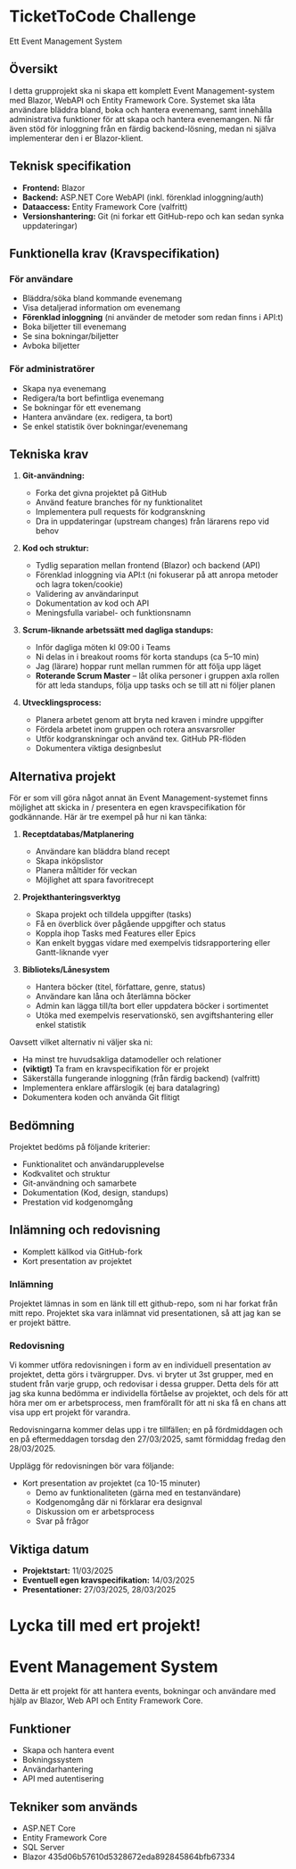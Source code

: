 
# TicketToCode Challenge
Ett Event Management System

## Översikt  
I detta grupprojekt ska ni skapa ett komplett Event Management-system med Blazor, WebAPI och Entity Framework Core. Systemet ska låta användare bläddra bland, boka och hantera evenemang, samt innehålla administrativa funktioner för att skapa och hantera evenemangen. Ni får även stöd för inloggning från en färdig backend-lösning, medan ni själva implementerar den i er Blazor-klient.

## Teknisk specifikation  
- **Frontend:** Blazor  
- **Backend:** ASP.NET Core WebAPI (inkl. förenklad inloggning/auth)  
- **Dataaccess:** Entity Framework Core (valfritt)  
- **Versionshantering:** Git (ni forkar ett GitHub-repo och kan sedan synka uppdateringar)

## Funktionella krav (Kravspecifikation)

### För användare  
- Bläddra/söka bland kommande evenemang  
- Visa detaljerad information om evenemang  
- **Förenklad inloggning** (ni använder de metoder som redan finns i API:t)  
- Boka biljetter till evenemang  
- Se sina bokningar/biljetter  
- Avboka biljetter  

### För administratörer  
- Skapa nya evenemang  
- Redigera/ta bort befintliga evenemang  
- Se bokningar för ett evenemang  
- Hantera användare (ex. redigera, ta bort)  
- Se enkel statistik över bokningar/evenemang  

## Tekniska krav  
1. **Git-användning:**  
   - Forka det givna projektet på GitHub  
   - Använd feature branches för ny funktionalitet  
   - Implementera pull requests för kodgranskning  
   - Dra in uppdateringar (upstream changes) från lärarens repo vid behov  

2. **Kod och struktur:**  
   - Tydlig separation mellan frontend (Blazor) och backend (API)  
   - Förenklad inloggning via API:t (ni fokuserar på att anropa metoder och lagra token/cookie)  
   - Validering av användarinput  
   - Dokumentation av kod och API  
   - Meningsfulla variabel- och funktionsnamn  

3. **Scrum-liknande arbetssätt med dagliga standups:**  
   - Inför dagliga möten kl 09:00 i Teams  
   - Ni delas in i breakout rooms för korta standups (ca 5–10 min)  
   - Jag (lärare) hoppar runt mellan rummen för att följa upp läget  
   - **Roterande Scrum Master** – låt olika personer i gruppen axla rollen för att leda standups, följa upp tasks och se till att ni följer planen  

4. **Utvecklingsprocess:**  
   - Planera arbetet genom att bryta ned kraven i mindre uppgifter  
   - Fördela arbetet inom gruppen och rotera ansvarsroller  
   - Utför kodgranskningar och använd tex. GitHub PR-flöden  
   - Dokumentera viktiga designbeslut  

## Alternativa projekt  
För er som vill göra något annat än Event Management-systemet finns möjlighet att skicka in / presentera en egen kravspecifikation för godkännande. Här är tre exempel på hur ni kan tänka:

1. **Receptdatabas/Matplanering**  
   - Användare kan bläddra bland recept  
   - Skapa inköpslistor  
   - Planera måltider för veckan  
   - Möjlighet att spara favoritrecept

2. **Projekthanteringsverktyg**  
   - Skapa projekt och tilldela uppgifter (tasks)  
   - Få en överblick över pågående uppgifter och status  
   - Koppla ihop Tasks med Features eller Epics
   - Kan enkelt byggas vidare med exempelvis tidsrapportering eller Gantt-liknande vyer  

3. **Biblioteks/Lånesystem**  
   - Hantera böcker (titel, författare, genre, status)  
   - Användare kan låna och återlämna böcker  
   - Admin kan lägga till/ta bort eller uppdatera böcker i sortimentet  
   - Utöka med exempelvis reservationskö, sen avgiftshantering eller enkel statistik  

Oavsett vilket alternativ ni väljer ska ni:  
- Ha minst tre huvudsakliga datamodeller och relationer  
- **(viktigt)** Ta fram en kravspecifikation för er projekt
- Säkerställa fungerande inloggning (från färdig backend) (valfritt)  
- Implementera enklare affärslogik (ej bara datalagring)  
- Dokumentera koden och använda Git flitigt  

## Bedömning  
Projektet bedöms på följande kriterier:  
- Funktionalitet och användarupplevelse  
- Kodkvalitet och struktur  
- Git-användning och samarbete  
- Dokumentation (Kod, design, standups)  
- Prestation vid kodgenomgång  

## Inlämning och redovisning  
- Komplett källkod via GitHub-fork  
- Kort presentation av projektet

### Inlämning
Projektet lämnas in som en länk till ett github-repo, som ni har forkat från mitt repo. Projektet ska vara inlämnat vid presentationen, så att jag kan se er projekt bättre.

### Redovisning
Vi kommer utföra redovisningen i form av en individuell presentation av projektet, detta görs i tvärgrupper. Dvs. vi bryter ut 3st grupper, med en student från varje grupp, och redovisar i dessa grupper. Detta dels för att jag ska kunna bedömma er individella förtåelse av projektet, och dels för att höra mer om er arbetsprocess, men framförallt för att ni ska få en chans att visa upp ert projekt för varandra.

Redovisningarna kommer delas upp i tre tillfällen; en på fördmiddagen och en på eftermeddagen torsdag den 27/03/2025, samt förmiddag fredag den 28/03/2025. 

Upplägg för redovisningen bör vara följande:
- Kort presentation av projektet (ca 10-15 minuter)  
    - Demo av funktionaliteten (gärna med en testanvändare)  
    - Kodgenomgång där ni förklarar era designval
    - Diskussion om er arbetsprocess
    - Svar på frågor


## Viktiga datum  
- **Projektstart:** 11/03/2025  
- **Eventuell egen kravspecifikation:** 14/03/2025  
- **Presentationer:** 27/03/2025, 28/03/2025  

**Lycka till med ert projekt!**
=======
# Event Management System
Detta är ett projekt för att hantera events, bokningar och användare med hjälp av Blazor, Web API och Entity Framework Core.

## Funktioner
- Skapa och hantera event
- Bokningssystem
- Användarhantering
- API med autentisering

## Tekniker som används
- ASP.NET Core
- Entity Framework Core
- SQL Server
- Blazor
435d06b57610d5328672eda892845864bfb67334

